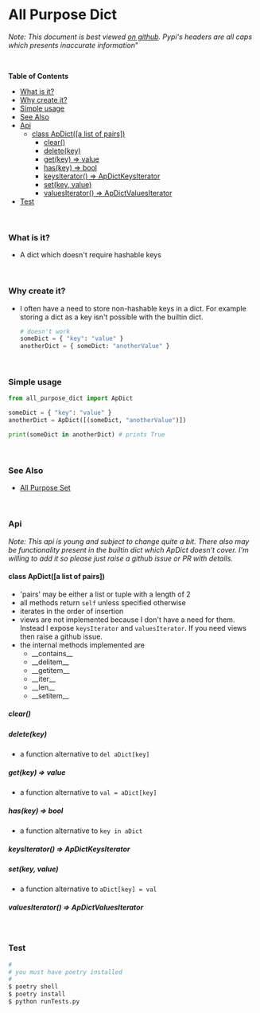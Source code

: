 # All Purpose Dict

*Note: This document is best viewed [on github](https://github.com/olsonpm/py_all-purpose-dict).
Pypi's headers are all caps which presents inaccurate information*"


<br>

<!-- START doctoc generated TOC please keep comment here to allow auto update -->
<!-- DON'T EDIT THIS SECTION, INSTEAD RE-RUN doctoc TO UPDATE -->
**Table of Contents**

- [What is it?](#what-is-it)
- [Why create it?](#why-create-it)
- [Simple usage](#simple-usage)
- [See Also](#see-also)
- [Api](#api)
  - [class ApDict([a list of pairs])](#class-apdicta-list-of-pairs)
    - [clear()](#clear)
    - [delete(key)](#deletekey)
    - [get(key) => value](#getkey--value)
    - [has(key) => bool](#haskey--bool)
    - [keysIterator() => ApDictKeysIterator](#keysiterator--apdictkeysiterator)
    - [set(key, value)](#setkey-value)
    - [valuesIterator() => ApDictValuesIterator](#valuesiterator--apdictvaluesiterator)
- [Test](#test)

<!-- END doctoc generated TOC please keep comment here to allow auto update -->

<br>

### What is it?

- A dict which doesn't require hashable keys

<br>

### Why create it?

- I often have a need to store non-hashable keys in a dict.  For example storing
  a dict as a key isn't possible with the builtin dict.

  ```py
  # doesn't work
  someDict = { "key": "value" }
  anotherDict = { someDict: "anotherValue" }
  ```

<br>

### Simple usage

```py
from all_purpose_dict import ApDict

someDict = { "key": "value" }
anotherDict = ApDict([(someDict, "anotherValue")])

print(someDict in anotherDict) # prints True
```

<br>

### See Also

- [All Purpose Set](https://github.com/olsonpm/py_all-purpose-set)

<br>

### Api

*Note: This api is young and subject to change quite a bit.  There also may be
functionality present in the builtin dict which ApDict doesn't cover.  I'm
willing to add it so please just raise a github issue or PR with details.*

#### class ApDict([a list of pairs])
- 'pairs' may be either a list or tuple with a length of 2
- all methods return `self` unless specified otherwise
- iterates in the order of insertion
- views are not implemented because I don't have a need for them. Instead I
  expose `keysIterator` and `valuesIterator`.  If you need views then raise a
  github issue.
- the internal methods implemented are
  - \_\_contains\_\_
  - \_\_delitem\_\_
  - \_\_getitem\_\_
  - \_\_iter\_\_
  - \_\_len\_\_
  - \_\_setitem\_\_

##### clear()

##### delete(key)
- a function alternative to `del aDict[key]`

##### get(key) => value
- a function alternative to `val = aDict[key]`

##### has(key) => bool
- a function alternative to `key in aDict`

##### keysIterator() => ApDictKeysIterator

##### set(key, value)
- a function alternative to `aDict[key] = val`

##### valuesIterator() => ApDictValuesIterator

<br>

### Test

```sh
#
# you must have poetry installed
#
$ poetry shell
$ poetry install
$ python runTests.py
```
